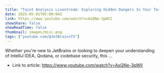 ```yaml
---
title: "Taint Analysis Livestream: Exploring Hidden Dangers In Your Team&#39;s Code"
date: 2025-05-01T05:09:04Z
link: https://www.youtube.com/watch?v=AsQNe-3pWII
showShare: false
showReadTime: false
thumbnail: images/misc.png
tags: ["youtube.com/@JetBrainsTV"]
---
```

Whether you're new to JetBrains or looking to deepen your understanding of IntelliJ IDEA, Qodana, or codebase security, this ...

- Link to article: https://www.youtube.com/watch?v=AsQNe-3pWII
